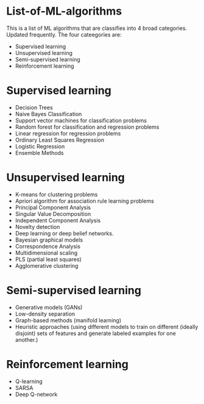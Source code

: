 # List-of-ML-algorithms
This is a list of ML algorithms that are classifies into 4 broad categories. Updated frequently.
The four cateegories are:
<ul>
  <li>Supervised learning</li>
  <li>Unsupervised learning</li>
  <li>Semi-supervised learning</li>
  <li>Reinforcement learning</li>
</ul>

# Supervised learning
<ul>
  <li>Decision Trees</li>
  <li>Naive Bayes Classification</li>
  <li>Support vector machines for classification problems</li>
  <li>Random forest for classification and regression problems</li>
  <li>Linear regression for regression problems</li>
  <li>Ordinary Least Squares Regression</li>
  <li>Logistic Regression</li>
  <li>Ensemble Methods</li>
</ul>

# Unsupervised learning
<ul>
  <li>K-means for clustering problems</li>
  <li>Apriori algorithm for association rule learning problems</li>
  <li>Principal Component Analysis</li>
  <li>Singular Value Decomposition</li>
  <li>Independent Component Analysis</li>
  <li>Novelty detection</li>
  <li>Deep learning or deep belief networks.</li>
  <li>Bayesian graphical models</li>
  <li>Correspondence Analysis</li>
  <li>Multidimensional scaling</li>
  <li>PLS (partial least squares)</li>
  <li>Agglomerative clustering</li>
</ul>

# Semi-supervised learning
<ul>
  <li>Generative models (GANs)</li>
  <li>Low-density separation</li>
  <li>Graph-based methods (manifold learning)</li>
  <li>Heuristic approaches (using different models to train on different (ideally disjoint) sets of features and generate labeled examples for one another.)</li>
</ul>

# Reinforcement learning
<ul>
  <li>Q-learning</li>
  <li>SARSA</li>
  <li>Deep Q-network</li>
</ul>
